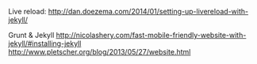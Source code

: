 Live reload:
    http://dan.doezema.com/2014/01/setting-up-livereload-with-jekyll/

Grunt & Jekyll
  http://nicolashery.com/fast-mobile-friendly-website-with-jekyll/#installing-jekyll
  http://www.pletscher.org/blog/2013/05/27/website.html